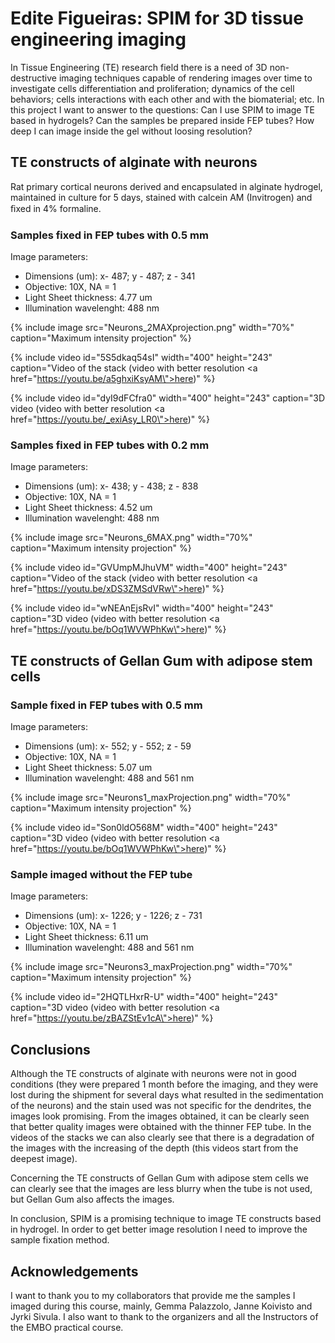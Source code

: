 ---
---
# Edite Figueiras: SPIM for 3D tissue engineering imaging

In Tissue Engineering (TE) research field there is a need of 3D non-destructive imaging techniques capable of rendering images over time to investigate cells differentiation and proliferation; dynamics of the cell behaviors; cells interactions with each other and with the biomaterial; etc. In this project I want to answer to the questions: Can I use SPIM to image TE based in hydrogels? Can the samples be prepared inside FEP tubes? How deep I can image inside the gel without loosing resolution?

## TE constructs of alginate with neurons

Rat primary cortical neurons derived and encapsulated in alginate hydrogel, maintained in culture for 5 days, stained with calcein AM (Invitrogen) and ﬁxed in 4% formaline.

### Samples fixed in FEP tubes with 0.5 mm

Image parameters:

  - Dimensions (um): x- 487; y - 487; z - 341
  - Objective: 10X, NA = 1
  - Light Sheet thickness: 4.77 um
  - Illumination wavelenght: 488 nm

{% include image src="Neurons_2MAXprojection.png" width="70%" caption="Maximum intensity projection" %}

{% include video id="5S5dkaq54sI" width="400" height="243" caption="Video of the stack (video with better resolution <a href=\"https://youtu.be/a5ghxiKsyAM\">here</a>)" %}

{% include video id="dyI9dFCfra0" width="400" height="243" caption="3D video (video with better resolution <a href=\"https://youtu.be/_exiAsy_LR0\">here</a>)" %}

### Samples fixed in FEP tubes with 0.2 mm

Image parameters:

  - Dimensions (um): x- 438; y - 438; z - 838
  - Objective: 10X, NA = 1
  - Light Sheet thickness: 4.52 um
  - Illumination wavelenght: 488 nm

{% include image src="Neurons_6MAX.png" width="70%" caption="Maximum intensity projection" %}

{% include video id="GVUmpMJhuVM" width="400" height="243" caption="Video of the stack (video with better resolution <a href=\"https://youtu.be/xDS3ZMSdVRw\">here</a>)" %}

{% include video id="wNEAnEjsRvI" width="400" height="243" caption="3D video (video with better resolution <a href=\"https://youtu.be/bOq1WVWPhKw\">here</a>)" %}

## TE constructs of Gellan Gum with adipose stem cells

### Sample fixed in FEP tubes with 0.5 mm

Image parameters:

  - Dimensions (um): x- 552; y - 552; z - 59
  - Objective: 10X, NA = 1
  - Light Sheet thickness: 5.07 um
  - Illumination wavelenght: 488 and 561 nm

{% include image src="Neurons1_maxProjection.png" width="70%" caption="Maximum intensity projection" %}

{% include video id="Son0ldO568M" width="400" height="243" caption="3D video (video with better resolution <a href=\"https://youtu.be/bOq1WVWPhKw\">here</a>)" %}

### Sample imaged without the FEP tube

Image parameters:

  - Dimensions (um): x- 1226; y - 1226; z - 731
  - Objective: 10X, NA = 1
  - Light Sheet thickness: 6.11 um
  - Illumination wavelenght: 488 and 561 nm

{% include image src="Neurons3_maxProjection.png" width="70%" caption="Maximum intensity projection" %}

{% include video id="2HQTLHxrR-U" width="400" height="243" caption="3D video (video with better resolution <a href=\"https://youtu.be/zBAZStEv1cA\">here</a>)" %}

## Conclusions

Although the TE constructs of alginate with neurons were not in good conditions (they were prepared 1 month before the imaging, and they were lost during the shipment for several days what resulted in the sedimentation of the neurons) and the stain used was not specific for the dendrites, the images look promising. From the images obtained, it can be clearly seen that better quality images were obtained with the thinner FEP tube. In the videos of the stacks we can also clearly see that there is a degradation of the images with the increasing of the depth (this videos start from the deepest image).

Concerning the TE constructs of Gellan Gum with adipose stem cells we can clearly see that the images are less blurry when the tube is not used, but Gellan Gum also affects the images.

In conclusion, SPIM is a promising technique to image TE constructs based in hydrogel. In order to get better image resolution I need to improve the sample fixation method.

## Acknowledgements

I want to thank you to my collaborators that provide me the samples I imaged during this course, mainly, Gemma Palazzolo, Janne Koivisto and Jyrki Sivula. I also want to thank to the organizers and all the
Instructors of the EMBO practical course.
